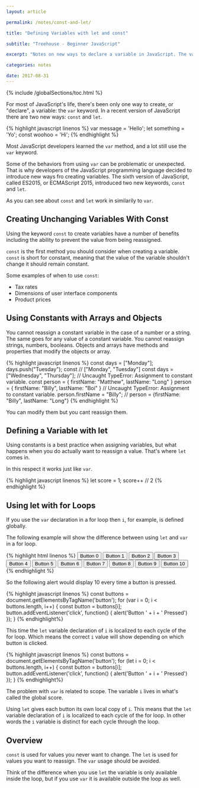 ```yaml
---
layout: article

permalink: /notes/const-and-let/

title: "Defining Variables with let and const"

subtitle: "Treehouse - Beginner JavaScript"

excerpt: "Notes on new ways to declare a variable in JavaScript. The var declaration is no longer recrommended due to undesirable behaviors. Therefore, use const if the variable isn't going to be reassigned. Use let if the variable will be reassigned."

categories: notes

date: 2017-08-31
---
```


{% include /globalSections/toc.html %}

For most of JavaScript's life, there's been only one way to create, or "declare", a variable: the `var` keyword. In a recent version of JavaScript there are two new ways: `const` and `let`.

{% highlight javascript linenos %}
var message = 'Hello';
let something = 'Yo';
const woohoo = 'Hi';
{% endhighlight %}

Most JavaScript developers learned the `var` method, and a lot still use the `var` keyword.

Some of the behaviors from using `var` can be problematic or unexpected. That is why developers of the JavaScript programming language decided to introduce new ways fro creating variables. The sixth version of JavaScript, called ES2015, or ECMAScript 2015, introduced two new keywords, `const` and `let`.

As you can see about `const` and `let` work in similarily to `var`.

## Creating Unchanging Variables With Const

Using the keyword `const` to create variables have a number of benefits including the ability to prevent the value from being reassigned.

`const` is the first method you should consider when creating a variable. `const` is short for constant, meaning that the value of the variable shouldn't change it should remain constant.

Some examples of when to use `const`:

<ul>
  <li>Tax rates</li>
  <li>Dimensions of user interface components</li>
  <li>Product prices</li>
</ul>

## Using Constants with Arrays and Objects

You cannot reassign a constant variable in the case of a number or a string. The same goes for any value of a constant variable. You cannot reassign strings, numbers, booleans. Objects and arrays have methods and properties that modify the objects or array. 

{% highlight javascript linenos %}
const days = ["Monday"];
days.push("Tuesday");
const
// ["Monday", "Tuesday"]
const days = ["Wednesday", "Thursday"];
// Uncaught TypeError: Assignment to constant variable.
const person = {
  firstName: "Matthew", 
  lastName: "Long"
}
person = {
  firstName: "Billy", 
  lastName: "Boi"
}
// Uncaught TypeError: Assignment to constant variable.
person.firstName = "Billy";
// person = {firstName: "Billy", lastName: "Long"}
{% endhighlight %}

You can modify them but you cant reassign them.

## Defining a Variable with let

Using constants is a best practice when assigning variables, but what happens when you do actually want to reassign a value. That's where `let` comes in.

In this respect it works just like `var`.

{% highlight javascript linenos %}
let score = 1;
score++
// 2
{% endhighlight %}

## Using let with for Loops

If you use the `var` declaration in a for loop then `i`, for example, is defined globally. 

The following example will show the difference between using `let` and `var` in a for loop.

{% highlight html linenos %}
<button>Button 0</button>
<button>Button 1</button>
<button>Button 2</button>
<button>Button 3</button>
<button>Button 4</button>
<button>Button 5</button>
<button>Button 6</button>
<button>Button 7</button>
<button>Button 8</button>
<button>Button 9</button>
<button>Button 10</button>
{% endhighlight %}

So the following alert would display 10 every time a button is pressed.

{% highlight javascript linenos %}
const buttons = document.getElementsByTagName('button');
for (var i = 0; i < buttons.length, i++) {
  const button = buttons[i];
  button.addEventListener('click', function() {
    alert('Button ' + i + ' Pressed')
  });
}
{% endhighlight%}

This time the `let` variable declaration of `i` is localized to each cycle of the for loop. Which means the correct `i` value will show depending on which button is clicked.

{% highlight javascript linenos %}
const buttons = document.getElementsByTagName('button');
for (let i = 0; i < buttons.length, i++) {
  const button = buttons[i];
  button.addEventListener('click', function() {
    alert('Button ' + i + ' Pressed')
  });
}
{% endhighlight%}

The problem with `var` is related to scope. The variable `i` lives in what's called the global score.

Using `let` gives each button its own local copy of `i`. This means that the `let` variable declaration of `i` is localized to each cycle of the for loop. In other words the `i` variable is distinct for each cycle through the loop.

## Overview

`const` is used for values you never want to change. The `let` is used for values you want to reassign. The `var` usage should be avoided.

Think of the difference when you use `let` the variable is only available inside the loop, but if you use `var` it is available outside the loop as well.